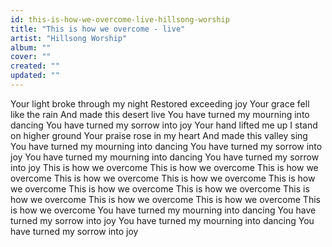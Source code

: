 ```yaml
---
id: this-is-how-we-overcome-live-hillsong-worship
title: "This is how we overcome - live"
artist: "Hillsong Worship"
album: ""
cover: ""
created: ""
updated: ""
---
```


Your light broke through my night
Restored exceeding joy
Your grace fell like the rain
And made this desert live
You have turned my mourning into dancing
You have turned my sorrow into joy
Your hand lifted me up
I stand on higher ground
Your praise rose in my heart
And made this valley sing
You have turned my mourning into dancing
You have turned my sorrow into joy
You have turned my mourning into dancing
You have turned my sorrow into joy
This is how we overcome
This is how we overcome
This is how we overcome
This is how we overcome
This is how we overcome
This is how we overcome
This is how we overcome
This is how we overcome
This is how we overcome
This is how we overcome
This is how we overcome
This is how we overcome
You have turned my mourning into dancing
You have turned my sorrow into joy
You have turned my mourning into dancing
You have turned my sorrow into joy